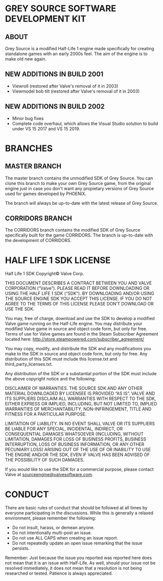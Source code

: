 # GREY SOURCE SOFTWARE DEVELOPMENT KIT
## ABOUT
Grey Source is a modified Half-Life 1 engine made specifically for creating standalone games with an early 2000s feel. The aim of the engine is to make old new again.

## NEW ADDITIONS IN BUILD 2001
- Viewroll (restored after Valve's removal of it in 2003)
- Viewmodel bob tilt (restored after Valve's removal of it in 2003)

## NEW ADDITIONS IN BUILD 2002
- Minor bug fixes
- Complete code overhaul, which allows the Visual Studio solution to build under VS 15 2017 and VS 15 2019.

# BRANCHES
## MASTER BRANCH
The master branch contains the unmodified SDK of Grey Source. You can clone this branch to make your own Grey Source game, from the original engine just in case you don't want any propietary versions of Grey Source used for games developed by PHOENIX.

The branch will always be up-to-date with the latest release of Grey Source.

## CORRIDORS BRANCH
The CORRIDORS branch contains the modified SDK of Grey Source specifically built for the game CORRIDORS. The branch is up-to-date with the development of CORRIDORS.

# HALF LIFE 1 SDK LICENSE

Half Life 1 SDK Copyright© Valve Corp.  

THIS DOCUMENT DESCRIBES A CONTRACT BETWEEN YOU AND VALVE CORPORATION (“Valve”).  PLEASE READ IT BEFORE DOWNLOADING OR USING THE HALF LIFE 1 SDK (“SDK”). BY DOWNLOADING AND/OR USING THE SOURCE ENGINE SDK YOU ACCEPT THIS LICENSE. IF YOU DO NOT AGREE TO THE TERMS OF THIS LICENSE PLEASE DON’T DOWNLOAD OR USE THE SDK.

You may, free of charge, download and use the SDK to develop a modified Valve game running on the Half-Life engine.  You may distribute your modified Valve game in source and object code form, but only for free. Terms of use for Valve games are found in the Steam Subscriber Agreement located here: http://store.steampowered.com/subscriber_agreement/ 

You may copy, modify, and distribute the SDK and any modifications you make to the SDK in source and object code form, but only for free.  Any distribution of this SDK must include this license.txt and third_party_licenses.txt.  
 
Any distribution of the SDK or a substantial portion of the SDK must include the above copyright notice and the following: 

DISCLAIMER OF WARRANTIES.  THE SOURCE SDK AND ANY OTHER MATERIAL DOWNLOADED BY LICENSEE IS PROVIDED “AS IS”.  VALVE AND ITS SUPPLIERS DISCLAIM ALL WARRANTIES WITH RESPECT TO THE SDK, EITHER EXPRESS OR IMPLIED, INCLUDING, BUT NOT LIMITED TO, IMPLIED WARRANTIES OF MERCHANTABILITY, NON-INFRINGEMENT, TITLE AND FITNESS FOR A PARTICULAR PURPOSE.  

LIMITATION OF LIABILITY.  IN NO EVENT SHALL VALVE OR ITS SUPPLIERS BE LIABLE FOR ANY SPECIAL, INCIDENTAL, INDIRECT, OR CONSEQUENTIAL DAMAGES WHATSOEVER (INCLUDING, WITHOUT LIMITATION, DAMAGES FOR LOSS OF BUSINESS PROFITS, BUSINESS INTERRUPTION, LOSS OF BUSINESS INFORMATION, OR ANY OTHER PECUNIARY LOSS) ARISING OUT OF THE USE OF OR INABILITY TO USE THE ENGINE AND/OR THE SDK, EVEN IF VALVE HAS BEEN ADVISED OF THE POSSIBILITY OF SUCH DAMAGES.  
 
 
If you would like to use the SDK for a commercial purpose, please contact Valve at sourceengine@valvesoftware.com.

# CONDUCT
There are basic rules of conduct that should be followed at all times by everyone participating in the discussions.  While this is generally a relaxed environment, please remember the following:

- Do not insult, harass, or demean anyone.
- Do not intentionally multi-post an issue.
- Do not use ALL CAPS when creating an issue report.
- Do not repeatedly update an open issue remarking that the issue persists.

Remember: Just because the issue you reported was reported here does not mean that it is an issue with Half-Life.  As well, should your issue not be resolved immediately, it does not mean that a resolution is not being researched or tested.  Patience is always appreciated.
